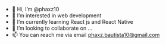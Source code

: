 - 👋 Hi, I’m @phaxz10
- 👀 I’m interested in web development
- 🌱 I’m currently learning React js and React Native
- 💞️ I’m looking to collaborate on ...
- 📫 You can reach me via email phaxz.bautista10@gmail.com

<!---
phaxz10/phaxz10 is a ✨ special ✨ repository because its `README.md` (this file) appears on your GitHub profile.
You can click the Preview link to take a look at your changes.
--->
